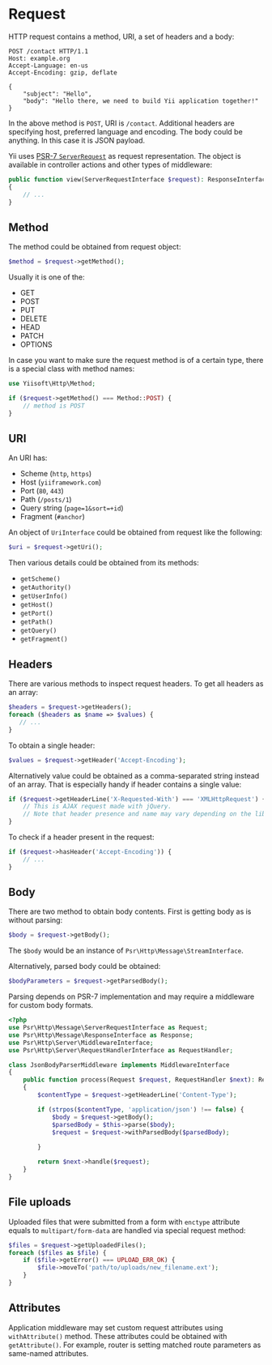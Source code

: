 # Request

HTTP request contains a method, URI, a set of headers and a body:

```
POST /contact HTTP/1.1
Host: example.org
Accept-Language: en-us
Accept-Encoding: gzip, deflate

{
    "subject": "Hello",
    "body": "Hello there, we need to build Yii application together!"
}
```

In the above method is `POST`, URI is `/contact`. Additional headers are specifying host, preferred language
and encoding. The body could be anything. In this case it is JSON payload. 

Yii uses [PSR-7 `ServerRequest`](https://www.php-fig.org/psr/psr-7/) as request representation.
The object is available in controller actions and other types of middleware:

```php
public function view(ServerRequestInterface $request): ResponseInterface
{
    // ...
}
```

## Method

The method could be obtained from request object:

```php
$method = $request->getMethod();
```

Usually it is one of the: 

- GET
- POST
- PUT
- DELETE
- HEAD
- PATCH
- OPTIONS

In case you want to make sure the request method is of a certain type, there is a special class with method names:

```php
use Yiisoft\Http\Method;

if ($request->getMethod() === Method::POST) {
    // method is POST
}
``` 

## URI

An URI has:

- Scheme (`http`, `https`)
- Host (`yiiframework.com`)
- Port (`80`, `443`)
- Path (`/posts/1`)
- Query string (`page=1&sort=+id`)
- Fragment (`#anchor`)

An object of `UriInterface` could be obtained from request like the following:

```php
$uri = $request->getUri();
``` 

Then various details could be obtained from its methods:

- `getScheme()`
- `getAuthority()`
- `getUserInfo()`
- `getHost()`
- `getPort()`
- `getPath()`
- `getQuery()`
- `getFragment()`
  
## Headers

There are various methods to inspect request headers. To get all headers as an array:

```php
$headers = $request->getHeaders();
foreach ($headers as $name => $values) {
   // ...
}
```

To obtain a single header:

```php
$values = $request->getHeader('Accept-Encoding');
```


Alternatively value could be obtained as a comma-separated string instead of an array. That is especially handy if
header contains a single value:

```php
if ($request->getHeaderLine('X-Requested-With') === 'XMLHttpRequest') {
    // This is AJAX request made with jQuery.
    // Note that header presence and name may vary depending on the library used. 
}
```

To check if a header present in the request:

```php
if ($request->hasHeader('Accept-Encoding')) {
    // ...
}
```

## Body

There are two method to obtain body contents. First is getting body as is without parsing:

```php
$body = $request->getBody();
```

The `$body` would be an instance of `Psr\Http\Message\StreamInterface`.

Alternatively, parsed body could be obtained:

```php
$bodyParameters = $request->getParsedBody();
```

Parsing depends on PSR-7 implementation and may require a middleware for custom body formats.

```php
<?php
use Psr\Http\Message\ServerRequestInterface as Request;
use Psr\Http\Message\ResponseInterface as Response;
use Psr\Http\Server\MiddlewareInterface;
use Psr\Http\Server\RequestHandlerInterface as RequestHandler;

class JsonBodyParserMiddleware implements MiddlewareInterface
{
    public function process(Request $request, RequestHandler $next): Response
    {
        $contentType = $request->getHeaderLine('Content-Type');

        if (strpos($contentType, 'application/json') !== false) {
            $body = $request->getBody();
            $parsedBody = $this->parse($body);
            $request = $request->withParsedBody($parsedBody);
            
        }

        return $next->handle($request);
    }
}
```

## File uploads

Uploaded files that were submitted from a form with `enctype` attribute equals to `multipart/form-data` are handled
via special request method:

```php
$files = $request->getUploadedFiles();
foreach ($files as $file) {
    if ($file->getError() === UPLOAD_ERR_OK) {
        $file->moveTo('path/to/uploads/new_filename.ext');
    }
}
```

## Attributes

Application middleware may set custom request attributes using `withAttribute()` method. These attributes could be
obtained with `getAttribute()`. For example, router is setting matched route parameters as same-named attributes.  
